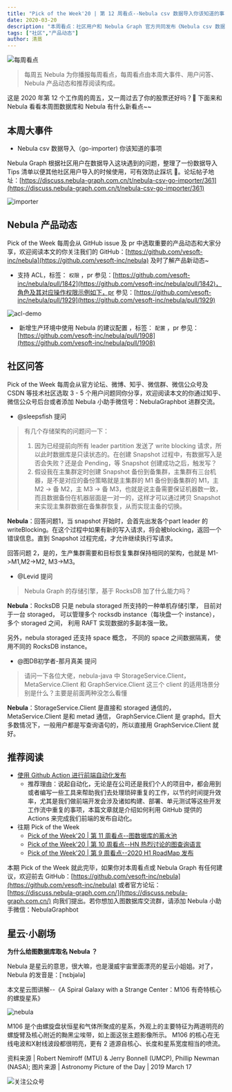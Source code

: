 ```yaml
---
title: "Pick of the Week'20 | 第 12 周看点--Nebula csv 数据导入你该知道的事项"
date: 2020-03-20
description: "本周看点：社区用户和 Nebula Graph 官方共同发布《Nebula csv 数据导入（go-importer) 你该知道的事项》，在产品方面支持 ACL…"
tags: ["社区","产品动态"]
author: 清蒸
---
```


![每周看点](https://www-cdn.nebula-graph.com.cn/nebula-blog/PotW.png)

> 每周五 Nebula 为你播报每周看点，每周看点由本周大事件、用户问答、Nebula 产品动态和推荐阅读构成。

这是 2020 年第 12 个工作周的周五，又一周过去了你的股票还好吗？🌝 下面来和 Nebula 看看本周图数据库和 Nebula 有什么新看点~~

## 本周大事件

- Nebula csv 数据导入（go-importer) 你该知道的事项 

Nebula Graph 根据社区用户在数据导入这块遇到的问题，整理了一份数据导入 Tips 清单以便其他社区用户导入的时候使用，可有效防止踩坑 👏。论坛帖子地址：[https://discuss.nebula-graph.com.cn/t/nebula-csv-go-importer/361](https://discuss.nebula-graph.com.cn/t/nebula-csv-go-importer/361)

![importer](https://www-cdn.nebula-graph.com.cn/nebula-blog/PotW201201.png)

## Nebula 产品动态

Pick of the Week 每周会从 GitHub issue 及 pr 中选取重要的产品动态和大家分享，欢迎阅读本文的你关注我们的 GitHub：[https://github.com/vesoft-inc/nebula](https://github.com/vesoft-inc/nebula) 及时了解产品新动态~

- 支持 ACL，标签： `权限` ，pr 参见：[https://github.com/vesoft-inc/nebula/pull/1842](https://github.com/vesoft-inc/nebula/pull/1842)，角色及其对应操作权限示例如下，pr 参见：[https://github.com/vesoft-inc/nebula/pull/1929](https://github.com/vesoft-inc/nebula/pull/1929)

![acl-demo](https://www-cdn.nebula-graph.com.cn/nebula-blog/PotW201202.png)

-  新增生产环境中使用 Nebula 的建议配置 ，标签： `配置` ，pr 参见：[https://github.com/vesoft-inc/nebula/pull/1908](https://github.com/vesoft-inc/nebula/pull/1908)

## 社区问答

Pick of the Week 每周会从官方论坛、微博、知乎、微信群、微信公众号及 CSDN 等技术社区选取 3 - 5 个用户问题同你分享，欢迎阅读本文的你通过知乎、微信公众号后台或者添加 Nebula 小助手微信号：NebulaGraphbot 进群交流。

- @sleepsfish 提问
> 有几个存储架构的问题问一下：
> 1. 因为已经提前向所有 leader partition 发送了 write blocking 请求，所以此时数据库是只读状态的。在创建 Snapshot 过程中，有数据写入是否会失败？还是会 Pending，等 Snapshot 创建成功之后，触发写？
> 2. 假设我在主集群定时创建 Snapshot 备份到备集群，主集群有三台机器，是不是对应的备份策略就是主集群的 M1 备份到备集群的 M1，主 M2 -> 备 M2，主 M3 -> 备 M3，也就是说主备需要保证机器数一致，而且数据备份在机器层面是一对一的，这样才可以通过拷贝 Snapshot 来实现主集群数据在备集群恢复，从而实现主备的切换。

**Nebula**：回答问题1，当 snapshot 开始时，会首先出发各个part leader 的 writeBlocking。在这个过程中如果有新的写入请求，将会被blocking，返回一个错误信息。直到 Snapshot 过程完成，才允许继续执行写请求。

回答问题 2，是的，生产集群需要和目标恢复集群保持相同的架构，也就是 M1->M1,M2->M2, M3->M3。

- @Levid 提问
> Nebula Graph 的存储引擎，基于 RocksDB 加了什么能力吗？

**Nebula**：RocksDB 只是 nebula storaged 所支持的一种单机存储引擎， 目前对于一台 storaged， 可以管理多个 rocksdb instance（每块盘一个 instance）， 多个 storaged 之间， 利用 RAFT 实现数据的多副本强一致。

另外，nebula storaged 还支持 space 概念， 不同的 space 之间数据隔离， 使用不同的 RocksDB instance。

- @图DB初学者-那月真美 提问
> 请问一下各位大佬，nebula-java 中 StorageService.Client，MetaService.Client 和 GraphService.Client 这三个 client 的适用场景分别是什么？主要是前面两种没怎么看懂

**Nebula**：StorageService.Client 是直接和 storaged 通信的，MetaService.Client 是和 metad 通信， GraphService.Client 是 graphd。巨大多数情况下，一般用户都是写查询语句的，所以直接用 GraphService.Client 就好。

## 推荐阅读

- [使用 Github Action 进行前端自动化发布](https://nebula-graph.io/cn/posts/github-action-automating-project-process/)
  - 推荐理由：说起自动化，无论是在公司还是我们个人的项目中，都会用到或者编写一些工具来帮助我们去处理琐碎重复的工作，以节约时间提升效率，尤其是我们做前端开发会涉及诸如构建、部署、单元测试等这些开发工作流中重复的事项，本篇文章就是介绍如何利用 GitHub 提供的 Actions 来完成我们前端的发布自动化。
- 往期 Pick of the Week
  - [Pick of the Week'20 | 第 11 周看点--图数据库的蓄水池](https://nebula-graph.io/cn/posts/nebula-graph-weekly-pickup-2020-03-13/)
  - [Pick of the Week'20 | 第 10 周看点--HN 热烈讨论的图查询语言](https://nebula-graph.io/cn/posts/nebula-graph-weekly-pickup-2020-03-06/)
  - [Pick of the Week'20 | 第 9 周看点--2020 H1 RoadMap 发布](https://nebula-graph.io/cn/posts/nebula-graph-weekly-pickup-2020-02-28/)

本期 Pick of the Week 就此完毕，如果你对本周看点或 Nebula Graph 有任何建议，欢迎前去 GitHub：[https://github.com/vesoft-inc/nebula](https://github.com/vesoft-inc/nebula) 或者官方论坛：[https://discuss.nebula-graph.com.cn/](https://discuss.nebula-graph.com.cn/) 向我们提出。若你想加入图数据库交流群，请添加 Nebula 小助手微信：NebulaGraphbot 

## 星云·小剧场

**为什么给图数据库取名 Nebula ？**

Nebula 是星云的意思，很大嘛，也是漫威宇宙里面漂亮的星云小姐姐。对了，Nebula 的发音是：[ˈnɛbjələ]

本文星云图讲解--《A Spiral Galaxy with a Strange Center：M106 有奇特核心的螺旋星系》

![nebula](https://www-cdn.nebula-graph.com.cn/nebula-blog/PotW2012Nebula.jpeg)

M106 是个由螺旋盘状恒星和气体所聚成的星系，外观上的主要特征为两道明亮的螺旋臂及核心附近的黝黑尘埃带，如上面这张主题影像所示。 M106 的核心在无线电波和X射线波段都很明亮，更有 2 道源自核心、长度和星系宽度相当的喷流。

资料来源 | Robert Nemiroff (MTU) & Jerry Bonnell (UMCP), Phillip Newman (NASA);
图片来源 | Astronomy Picture of the Day | 2019 March 17

![关注公众号](https://www-cdn.nebula-graph.com.cn/nebula-blog/WeChatOffical.png)
